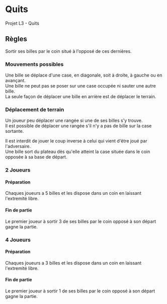 # Quits
Projet L3 - Quits

## Règles
Sortir ses billes par le coin situé à l'opposé de ces dernières.

### Mouvements possibles
Une bille se déplace d'une case, en diagonale, soit à droite, à gauche ou en avançant.</br>
Une bille ne peut pas se poser sur une case occupée ni sauter une autre bille.</br>
La seule façon de déplacer une bille en arrière est de déplacer le terrain.</br>

### Déplacement de terrain
Un joueur peu déplacer une rangée si une de ses billes s'y trouve.</br>
Il est possible de déplacer une rangée s'il n'y a pas de bille sur la case sortante.</br>

Il est interdit de jouer le coup inverse à celui qui vient d'être joué par l'adversaire.</br>
Une bille sort du plateau dès qu'elle atteint la case située dans le coin opposée à sa base de départ.</br>

### 2 Joueurs
#### Préparation
Chaques joueurs a 5 billes et les dispose dans un coin en laissant l'extremité libre.

#### Fin de partie
Le premier joueur à sortir 3 de ses billes par le coin opposé à son départ gagne la partie.

### 4 Joueurs
#### Préparation
Chaques joueurs a 3 billes et les dispose dans un coin en laissant l'extremité libre.

#### Fin de partie
Le premier joueur à sortir 1 de ses billes par le coin opposé à son départ gagne la partie.
